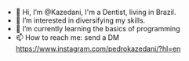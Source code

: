 - 👋 Hi, I’m @Kazedani, I'm a Dentist, living in Brazil.
- 👀 I’m interested in diversifying my skills.
- 🌱 I’m currently learning the basics of programming
- 📫 How to reach me: send a DM https://www.instagram.com/pedrokazedani/?hl=en
<!---
Kazedani/Kazedani is a ✨ special ✨ repository because its `README.md` (this file) appears on your GitHub profile.
You can click the Preview link to take a look at your changes.
--->
